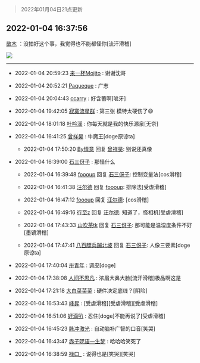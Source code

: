 > 2022年01月04日21点更新
<link rel="stylesheet" href="https://cdn.jsdelivr.net/gh/taotie6/sampleJSON@main/css/photo_show.css">
<meta name="referrer" content="no-referrer" />


 ## 2022-01-04 16:37:56 

 [㪚木](https://www.coolapk.com/feed/32591442?shareKey=Y2NhYjEwNTU4ZTU3NjFkNDBjNDY~) ：没拍好这个事，我觉得也不能都怪你[流汗滑稽] 

<div class="album">
<img class="img-item" src="http://image.coolapk.com/feed/2021/1220/22/1081091_bb5e25f5_9039_6519_217@232x172.gif" />
</div>

 ------- 

- 2022-01-04 20:59:23 [来一杯Mojito](uid=718339) : 谢谢沈哥 

- 2022-01-04 20:52:21 [Paqueque](uid=685582) : 广志 

- 2022-01-04 20:04:43 [ccarry](uid=2260526) : 好含蓄啊[呲牙] 

- 2022-01-04 19:42:05 [寂寞流星群](uid=861692) : 第三张 模特太硬伤了😅 

- 2022-01-04 18:01:18 [叶吟溪](uid=426664) : 你每天就是我的快乐源泉[无奈] 

- 2022-01-04 16:41:25 [曾祥昊](uid=6695078) : 牛魔王[doge原谅ta] 

    - 2022-01-04 17:50:20 [By情意](uid=2227064) 回复 [曾祥昊](uid=6695078): 别说还真像 

- 2022-01-04 16:39:00 [石三伢子](uid=1054530) : 那怪什么 

    - 2022-01-04 16:39:48 [foooup](uid=12770621) 回复 [石三伢子](uid=1054530): 控制变量法[cos滑稽] 

    - 2022-01-04 16:41:38 [汪尔德](uid=1595236) 回复 [foooup](uid=12770621): 排除法[受虐滑稽] 

    - 2022-01-04 16:47:12 [foooup](uid=12770621) 回复 [汪尔德](uid=1595236): [cos滑稽] 

    - 2022-01-04 16:49:16 [行至z](uid=582810) 回复 [汪尔德](uid=1595236): 知道了，怪相机[受虐滑稽] 

    - 2022-01-04 17:43:33 [山吹茶tk](uid=860636) 回复 [石三伢子](uid=1054530): 那可能是温湿度条件不好[墨镜滑稽] 

    - 2022-01-04 17:47:41 [八百膘兵蹦北坡](uid=1105274) 回复 [石三伢子](uid=1054530): 人像三要素[doge原谅ta] 

- 2022-01-04 17:40:04 [卅青年](uid=855301) : 调皮[doge] 

- 2022-01-04 17:38:08 [人间不思凡](uid=2080265) : 浓眉大鼻大脸[流汗滑稽]极品啊这是 

- 2022-01-04 17:21:18 [大白菜菜菜](uid=2081020) : 硬件决定底线？[阴险] 

- 2022-01-04 16:53:43 [峰昇](uid=2411155) : [受虐滑稽][受虐滑稽][受虐滑稽] 

- 2022-01-04 16:51:06 [好滴叭](uid=5526219) : 忍住[doge]不能再说了[受虐滑稽] 

- 2022-01-04 16:45:23 [脉冲激光](uid=1825566) : 自动脑补广智的口音[笑哭] 

- 2022-01-04 16:43:47 [赤子呓语一生梦](uid=2015674) : 哈哈哈笑死了 

- 2022-01-04 16:38:59 [禄口_](uid=1005884) : 说得也是[笑哭][笑哭] 


